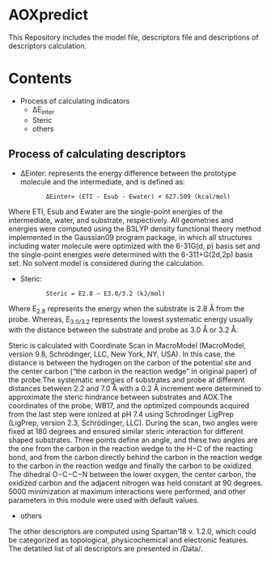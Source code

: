# AOXpredict
This Repository includes the model file, descriptors file and descriptions of descriptors calculation.

# Contents

* Process of calculating indicators
  * ΔE<sub>inter</sub>
  * Steric
  * others
  

## Process of calculating descriptors

* ΔEinter: represents the energy difference between the prototype molecule and the intermediate, and is defined as:

             ΔEinter= (ETI - Esub - Ewater) × 627.509 (kcal/mol)

Where ETI, Esub and Ewater are the single-point energies of the intermediate, water, and substrate, respectively. All  geometries and energies were computed using the B3LYP density functional theory method implemented in the
Gaussian09 program package, in which all structures including water molecule were optimized with the 6-31G(d, p) basis set and the single-point energies were determined with the 6-311+G(2d,2p) basis set. No solvent model is considered during the calculation.

* Steric: 



             Steric = E2.8 – E3.0/3.2 (kJ/mol)

Where E<sub>2.8</sub> represents the energy when the substrate is 2.8 Å from the probe. Whereas, E<sub>3.0/3.2</sub> represents the lowest systematic energy usually with the distance between the substrate and probe as 3.0 Å or 3.2 Å. 

Steric is calculated with Coordinate Scan in MacroModel (MacroModel, version 9.8, Schrödinger, LLC, New York, NY, USA). In this case, the distance is between the hydrogen on the carbon of the potential site and the center carbon (“the carbon in the reaction wedge” in original paper) of the probe.The systematic energies of substrates and probe at different distances between 2.2 and 7.0 Å with a 0.2 Å increment were determined to approximate the steric hindrance between substrates and AOX.The coordinates of the probe, WB17, and the optimized compounds acquired from the last step were ionized at pH 7.4 using Schrodinger LigPrep (LigPrep, version 2.3, Schrödinger, LLC). During the scan, two angles were fixed at 180 degrees and ensured similar steric interaction for different shaped substrates. Three points define an angle, and these two angles are the one from the carbon in the reaction wedge to the H−C of the reacting bond, and from the carbon directly behind the carbon in the reaction wedge to the carbon in the reaction wedge and finally the carbon to be oxidized. The dihedral  O−C−C−N between the lower oxygen, the center carbon, the oxidized carbon and the adjacent nitrogen was held constant at 90 degrees. 5000 minimization at maximum interactions were performed, and other parameters in this module were used with default values. 

* others


The other descriptors are computed using Spartan’18 v. 1.2.0, which could be categorized as topological, physicochemical and electronic features. The detatiled list of all descriptors are presented in /Data/.


